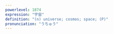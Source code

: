 ```yaml
---
powerlevel: 1874
expression: "宇宙"
definition: "(n) universe; cosmos; space; (P)"
pronunciation: "うちゅう"
---
```

